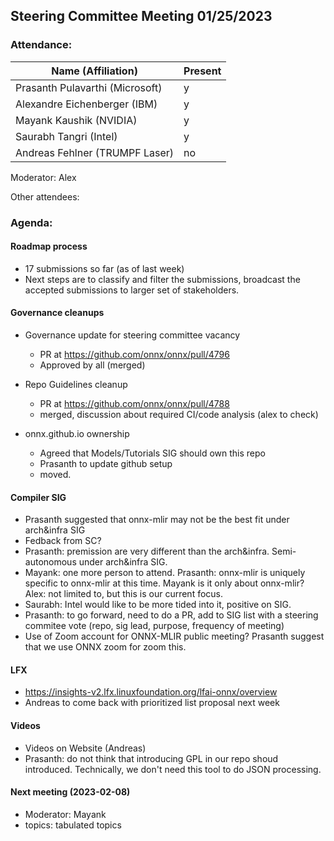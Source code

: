 ## Steering Committee Meeting 01/25/2023

### Attendance:

| Name (Affiliation)              | Present  |
| ------------------------------- | -------- |
| Prasanth Pulavarthi (Microsoft) | y  |
| Alexandre Eichenberger (IBM)    | y  |
| Mayank Kaushik (NVIDIA)         | y  |
| Saurabh Tangri (Intel)          | y  |
| Andreas Fehlner (TRUMPF Laser)  | no  |

Moderator: Alex

Other attendees: 

### Agenda:
  
  #### Roadmap process
  - 17 submissions so far (as of last week)
  - Next steps are to classify and filter the submissions, broadcast the accepted submissions to larger set of stakeholders.
  
  #### Governance cleanups
  - Governance update for steering committee vacancy
    - PR at https://github.com/onnx/onnx/pull/4796
    - Approved by all (merged)
    
  - Repo Guidelines cleanup
    - PR at https://github.com/onnx/onnx/pull/4788
    - merged, discussion about required CI/code analysis (alex to check)
  
  - onnx.github.io ownership
    - Agreed that Models/Tutorials SIG should own this repo
    - Prasanth to update github setup
    - moved.
  
  #### Compiler SIG
  - Prasanth suggested that onnx-mlir may not be the best fit under arch&infra SIG
  - Fedback from SC?
  - Prasanth: premission are very different than the arch&infra. Semi-autonomous under arch&infra SIG.
  - Mayank: one more person to attend. Prasanth: onnx-mlir is uniquely specific to onnx-mlir at this time. Mayank is it only about onnx-mlir? Alex: not limited to, but this is our current focus.
  - Saurabh: Intel would like to be more tided into it, positive on SIG.
  - Prasanth: to go forward, need to do a PR, add to SIG list with a steering commitee vote (repo, sig lead, purpose, frequency of meeting)
  - Use of Zoom account for ONNX-MLIR public meeting? Prasanth suggest that we use ONNX zoom for zoom this.

  #### LFX 
  - https://insights-v2.lfx.linuxfoundation.org/lfai-onnx/overview
  - Andreas to come back with prioritized list proposal next week

  #### Videos 
  - Videos on Website (Andreas)
  - Prasanth: do not think that introducing GPL in our repo shoud introduced. Technically, we don't need this tool to do JSON processing.

  #### Next meeting (2023-02-08)
  - Moderator: Mayank
  - topics: tabulated topics

  

